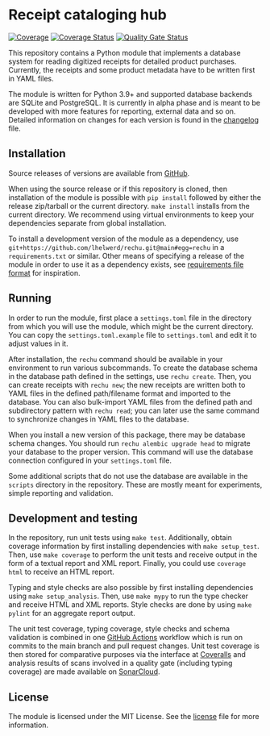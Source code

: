 # Receipt cataloging hub

[![Coverage](https://github.com/lhelwerd/rechu/actions/workflows/coverage.yml/badge.svg)](https://github.com/lhelwerd/rechu/actions/workflows/coverage.yml)
[![Coverage Status](https://coveralls.io/repos/github/lhelwerd/rechu/badge.svg?branch=main)](https://coveralls.io/github/lhelwerd/rechu?branch=main)
[![Quality Gate Status](https://sonarcloud.io/api/project_badges/measure?project=lhelwerd_rechu&metric=alert_status)](https://sonarcloud.io/summary/new_code?id=lhelwerd_rechu)

This repository contains a Python module that implements a database system for 
reading digitized receipts for detailed product purchases. Currently, the 
receipts and some product metadata have to be written first in YAML files.

The module is written for Python 3.9+ and supported database backends are 
SQLite and PostgreSQL. It is currently in alpha phase and is meant to be 
developed with more features for reporting, external data and so on. Detailed 
information on changes for each version is found in the 
[changelog](CHANGELOG.md) file.

## Installation

Source releases of versions are available from 
[GitHub](https://github.com/lhelwerd/rechu/tags).

When using the source release or if this repository is cloned, then 
installation of the module is possible with `pip install` followed by either 
the release zip/tarball or the current directory. `make install` installs from 
the current directory. We recommend using virtual environments to keep your 
dependencies separate from global installation.

To install a development version of the module as a dependency, use 
`git+https://github.com/lhelwerd/rechu.git@main#egg=rechu` in 
a `requirements.txt` or similar. Other means of specifying a release of the 
module in order to use it as a dependency exists, see [requirements file 
format](https://pip.pypa.io/en/stable/reference/requirements-file-format/) for 
inspiration.

## Running

In order to run the module, first place a `settings.toml` file in the directory 
from which you will use the module, which might be the current directory. You 
can copy the `settings.toml.example` file to `settings.toml` and edit it to 
adjust values in it.

After installation, the `rechu` command should be available in your environment 
to run various subcommands. To create the database schema in the database path 
defined in the settings, use `rechu create`. Then, you can create receipts with 
`rechu new`; the new receipts are written both to YAML files in the defined 
path/filename format and imported to the database. You can also bulk-import 
YAML files from the defined path and subdirectory pattern with `rechu read`; 
you can later use the same command to synchronize changes in YAML files to the 
database.

When you install a new version of this package, there may be database schema 
changes. You should run `rechu alembic upgrade head` to migrate your database 
to the proper version. This command will use the database connection configured 
in your `settings.toml` file.

Some additional scripts that do not use the database are available in the 
`scripts` directory in the repository. These are mostly meant for experiments, 
simple reporting and validation.

## Development and testing

In the repository, run unit tests using `make test`. Additionally, obtain 
coverage information by first installing dependencies with `make setup_test`. 
Then, use `make coverage` to perform the unit tests and receive output in the 
form of a textual report and XML report. Finally, you could use `coverage html` 
to receive an HTML report.

Typing and style checks are also possible by first installing dependencies 
using `make setup_analysis`. Then, use `make mypy` to run the type checker and 
receive HTML and XML reports. Style checks are done by using `make pylint` for 
an aggregate report output.

The unit test coverage, typing coverage, style checks and schema validation is 
combined in one [GitHub Actions](https://github.com/lhelwerd/rechu/actions) 
workflow which is run on commits to the main branch and pull request changes. 
Unit test coverage is then stored for comparative purposes via the interface at 
[Coveralls](https://coveralls.io/github/lhelwerd/rechu) and analysis results of 
scans involved in a quality gate (including typing coverage) are made available 
on [SonarCloud](https://sonarcloud.io/project/overview?id=lhelwerd_rechu).

## License

The module is licensed under the MIT License. See the [license](LICENSE) file 
for more information.
